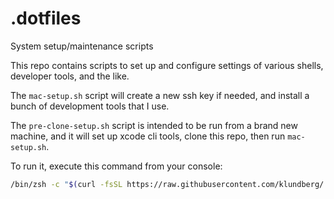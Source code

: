 # .dotfiles

System setup/maintenance scripts

This repo contains scripts to set up and configure settings of various shells, developer tools, and the like.

The `mac-setup.sh` script will create a new ssh key if needed, and install a bunch of development tools that I use.

The `pre-clone-setup.sh` script is intended to be run from a brand new machine, and it will set up xcode cli tools, clone this repo, then run `mac-setup.sh`.

To run it, execute this command from your console:

```sh
/bin/zsh -c "$(curl -fsSL https://raw.githubusercontent.com/klundberg/.dotfiles/master/pre-clone-setup.sh)"
```
